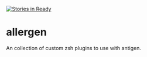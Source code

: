 [![Stories in Ready](https://badge.waffle.io/stanislas/allergen.png?label=ready&title=Ready)](https://waffle.io/stanislas/allergen)
# allergen
An collection of custom zsh plugins to use with antigen.
